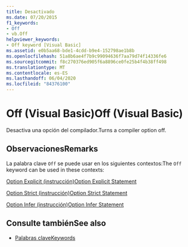 ```yaml
---
title: Desactivado
ms.date: 07/20/2015
f1_keywords:
- Off
- vb.Off
helpviewer_keywords:
- Off keyword [Visual Basic]
ms.assetid: e0b5aa68-bde1-4cdd-b9e4-152798ae1b8b
ms.openlocfilehash: 51a8b6ae4f7b9c99094636f7aa79d74f14336fe6
ms.sourcegitcommit: f8c270376ed905f6a8896ce0fe25b4f4b38ff498
ms.translationtype: MT
ms.contentlocale: es-ES
ms.lasthandoff: 06/04/2020
ms.locfileid: "84376100"
---
```

# <a name="off-visual-basic"></a><span data-ttu-id="745be-102">Off (Visual Basic)</span><span class="sxs-lookup"><span data-stu-id="745be-102">Off (Visual Basic)</span></span>
<span data-ttu-id="745be-103">Desactiva una opción del compilador.</span><span class="sxs-lookup"><span data-stu-id="745be-103">Turns a compiler option off.</span></span>  
  
## <a name="remarks"></a><span data-ttu-id="745be-104">Observaciones</span><span class="sxs-lookup"><span data-stu-id="745be-104">Remarks</span></span>  
 <span data-ttu-id="745be-105">La palabra clave `Off` se puede usar en los siguientes contextos:</span><span class="sxs-lookup"><span data-stu-id="745be-105">The `Off` keyword can be used in these contexts:</span></span>  
  
 [<span data-ttu-id="745be-106">Option Explicit (instrucción)</span><span class="sxs-lookup"><span data-stu-id="745be-106">Option Explicit Statement</span></span>](../language-reference/statements/option-explicit-statement.md)  
  
 [<span data-ttu-id="745be-107">Option Strict (instrucción)</span><span class="sxs-lookup"><span data-stu-id="745be-107">Option Strict Statement</span></span>](../language-reference/statements/option-strict-statement.md)  
  
 [<span data-ttu-id="745be-108">Option Infer (instrucción)</span><span class="sxs-lookup"><span data-stu-id="745be-108">Option Infer Statement</span></span>](../language-reference/statements/option-infer-statement.md)  
  
## <a name="see-also"></a><span data-ttu-id="745be-109">Consulte también</span><span class="sxs-lookup"><span data-stu-id="745be-109">See also</span></span>

- [<span data-ttu-id="745be-110">Palabras clave</span><span class="sxs-lookup"><span data-stu-id="745be-110">Keywords</span></span>](../language-reference/keywords/index.md)
